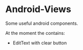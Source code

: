 Android-Views
=============

Some useful android components.

At the moment the contains:
- EditText with clear button 
